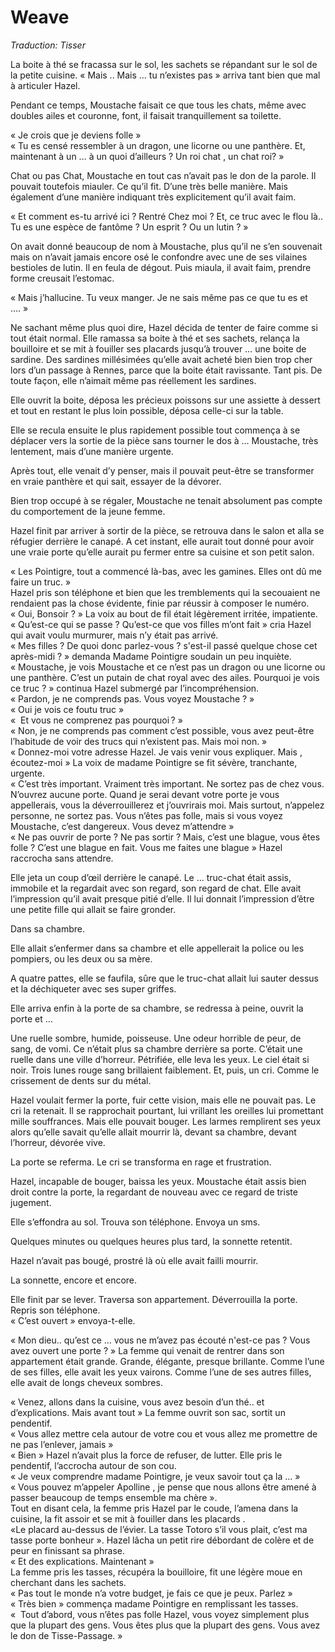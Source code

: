 # Weave

*Traduction: Tisser*

La boite à thé se fracassa sur le sol, les sachets se répandant sur le sol de la petite cuisine. 
« Mais .. Mais … tu n’existes pas » arriva tant bien que mal à articuler Hazel.

Pendant ce temps, Moustache faisait ce que tous les chats, même avec doubles ailes et couronne, font, il faisait tranquillement sa toilette. 

« Je crois que je deviens folle »  
« Tu es censé ressembler à un dragon, une licorne ou une panthère. Et, maintenant à un … à un quoi d’ailleurs ? Un roi chat , un chat roi? » 

Chat ou pas Chat, Moustache en tout cas n’avait pas le don de la parole. Il pouvait toutefois miauler. Ce qu’il fit. D’une très belle manière. Mais également d’une manière indiquant très explicitement qu’il avait faim.  

« Et comment es-tu arrivé ici ? Rentré Chez moi ? Et, ce truc avec le flou là.. Tu es une espèce de fantôme ? Un esprit ? Ou un lutin ? » 

On avait donné beaucoup de nom à Moustache, plus qu’il ne s’en souvenait mais on n’avait jamais encore osé le confondre avec une de ses vilaines bestioles de lutin. Il en feula de dégout. Puis miaula, il avait faim, prendre forme creusait l’estomac.  

« Mais j’hallucine. Tu veux manger. Je ne sais même pas ce que tu es et …. » 

Ne sachant même plus quoi dire, Hazel décida de tenter de faire comme si tout était normal. Elle ramassa sa boite à thé et ses sachets, relança la bouilloire et se mit à fouiller ses placards jusqu’à trouver … une boite de sardine. Des sardines millésimées qu’elle avait acheté bien bien trop cher lors d’un passage à Rennes, parce que la boite était ravissante. Tant pis. De toute façon, elle n’aimait même pas réellement les sardines. 

Elle ouvrit la boite, déposa les précieux poissons sur une assiette à dessert et tout en restant le plus loin possible, déposa celle-ci sur la table. 
  
Elle se recula ensuite le plus rapidement possible tout commença à se déplacer vers la sortie de la pièce sans tourner le dos à … Moustache, très lentement, mais d’une manière urgente. 

Après tout, elle venait d’y penser, mais il pouvait peut-être se transformer en vraie panthère et qui sait, essayer de la dévorer. 

Bien trop occupé à se régaler, Moustache ne tenait absolument pas compte du comportement de la jeune femme. 

Hazel finit par arriver à sortir de la pièce, se retrouva dans le salon et alla se réfugier derrière le canapé. A cet instant, elle aurait tout donné pour avoir une vraie porte qu’elle aurait pu fermer entre sa cuisine et son petit salon. 

« Les Pointigre, tout a commencé là-bas, avec les gamines. Elles ont dû me faire un truc. »  
Hazel pris son téléphone et bien que les tremblements qui la secouaient ne rendaient pas la chose évidente, finie par réussir à composer le numéro.    
« Oui, Bonsoir ? » La voix au bout de fil était légèrement irritée, impatiente.   
« Qu’est-ce qui se passe ? Qu’est-ce que vos filles m’ont fait » cria Hazel qui avait voulu murmurer, mais n’y était pas arrivé.   
« Mes filles ? De quoi donc parlez-vous ? s'est-il passé quelque chose cet après-midi ? » demanda Madame Pointigre soudain un peu inquiète.   
« Moustache, je vois Moustache et ce n’est pas un dragon ou une licorne ou une panthère. C’est un putain de chat royal avec des ailes. Pourquoi je vois ce truc ? »   continua Hazel submergé par l’incompréhension.   
« Pardon, je ne comprends pas. Vous voyez Moustache ? »   
« Oui je vois ce foutu truc »  
«  Et vous ne comprenez pas pourquoi ? »   
« Non, je ne comprends pas comment c’est possible, vous avez peut-être l’habitude de voir des trucs qui n’existent pas. Mais moi non. »   
« Donnez-moi votre adresse Hazel. Je vais venir vous expliquer. Mais , écoutez-moi » La voix de madame Pointigre se fit sévère, tranchante, urgente.    
« C’est très important. Vraiment très important. Ne sortez pas de chez vous.     N’ouvrez aucune porte. Quand je serai devant votre porte je vous appellerais, vous la déverrouillerez et j’ouvrirais moi. Mais surtout, n’appelez personne, ne sortez pas.   Vous n’êtes pas folle, mais si vous voyez Moustache, c’est dangereux. Vous devez m’attendre »    
« Ne pas ouvrir de porte ? Ne pas sortir ? Mais, c’est une blague, vous êtes folle ?   C’est une blague en fait. Vous me faites une blague » Hazel raccrocha sans attendre.    

Elle jeta un coup d’œil derrière le canapé. Le … truc-chat était assis, immobile et la regardait avec son regard, son regard de chat. Elle avait l’impression qu’il avait presque pitié d’elle. Il lui donnait l’impression d’être une petite fille qui allait se faire gronder.   

Dans sa chambre.    

Elle allait s’enfermer dans sa chambre et elle appellerait la police ou les pompiers, ou les deux ou sa mère.    

A quatre pattes, elle se faufila, sûre que le truc-chat allait lui sauter dessus et la déchiqueter avec ses super griffes.    

Elle arriva enfin à la porte de sa chambre, se redressa à peine, ouvrit la porte et …  

Une ruelle sombre, humide, poisseuse. Une odeur horrible de peur, de sang, de vomi. Ce n’était plus sa chambre derrière sa porte. C’était une ruelle dans une ville d’horreur. Pétrifiée, elle leva les yeux. Le ciel était si noir. Trois lunes rouge sang brillaient faiblement. Et, puis, un cri. Comme le crissement de dents sur du métal.   

Hazel voulait fermer la porte, fuir cette vision, mais elle ne pouvait pas. Le cri la retenait. Il se rapprochait pourtant, lui vrillant les oreilles lui promettant mille souffrances. Mais elle pouvait bouger. Les larmes remplirent ses yeux alors qu’elle savait qu’elle allait mourrir là, devant sa chambre, devant l’horreur, dévorée vive.   

La porte se referma. Le cri se transforma en rage et frustration.   

Hazel, incapable de bouger, baissa les yeux. Moustache était assis bien droit contre la porte, la regardant de nouveau avec ce regard de triste jugement.   

Elle s’effondra au sol. Trouva son téléphone. Envoya un sms.   


Quelques minutes ou quelques heures plus tard, la sonnette retentit.   

Hazel n’avait pas bougé, prostré là où elle avait failli mourrir.   

La sonnette, encore et encore.   

Elle finit par se lever. Traversa son appartement. Déverrouilla la porte. Repris son téléphone.    
« C’est ouvert » envoya-t-elle.    

« Mon dieu.. qu’est ce … vous ne m’avez pas écouté n'est-ce pas ? Vous avez ouvert une porte ? » La femme qui venait de rentrer dans son appartement était grande.   Grande, élégante, presque brillante. Comme l’une de ses filles, elle avait les yeux vairons. Comme l’une de ses autres filles, elle avait de longs cheveux sombres.  

« Venez, allons dans la cuisine, vous avez besoin d’un thé.. et d’explications. Mais avant tout » La femme ouvrit son sac, sortit un pendentif.     
« Vous allez mettre cela autour de votre cou et vous allez me promettre de ne pas l’enlever, jamais »     
« Bien » Hazel n’avait plus la force de refuser, de lutter. Elle pris le pendentif, l’accrocha autour de son cou.    
« Je veux comprendre madame Pointigre, je veux savoir tout ça la … »   
« Vous pouvez m’appeler Apolline , je pense que nous allons être amené à passer beaucoup de temps ensemble ma chère ».   
Tout en disant cela, la femme pris Hazel par le coude, l’amena dans la cuisine, la fit assoir et se mit à fouiller dans les placards .   
«Le placard au-dessus de l’évier. La tasse Totoro s’il vous plait, c’est ma tasse porte bonheur ». Hazel lâcha un petit rire débordant de colère et de peur en finissant sa phrase.   
« Et des explications. Maintenant »   
La femme pris les tasses, récupéra la bouilloire, fit une légère moue en cherchant dans les sachets.   
« Pas tout le monde n’a votre budget, je fais ce que je peux. Parlez »  
« Très bien » commença madame Pointigre en remplissant les tasses.   
«  Tout d’abord, vous n’êtes pas folle Hazel, vous voyez simplement plus que la plupart des gens. Vous êtes plus que la plupart des gens. Vous avez le don de Tisse-Passage. »   


